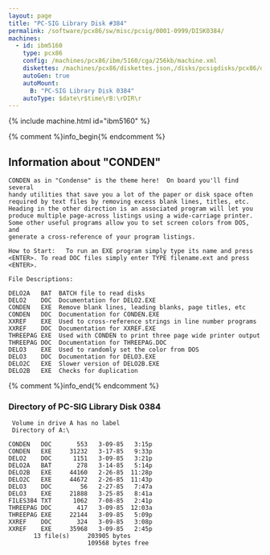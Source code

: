```yaml
---
layout: page
title: "PC-SIG Library Disk #384"
permalink: /software/pcx86/sw/misc/pcsig/0001-0999/DISK0384/
machines:
  - id: ibm5160
    type: pcx86
    config: /machines/pcx86/ibm/5160/cga/256kb/machine.xml
    diskettes: /machines/pcx86/diskettes.json,/disks/pcsigdisks/pcx86/diskettes.json
    autoGen: true
    autoMount:
      B: "PC-SIG Library Disk 0384"
    autoType: $date\r$time\rB:\rDIR\r
---
```


{% include machine.html id="ibm5160" %}

{% comment %}info_begin{% endcomment %}

## Information about "CONDEN"

    CONDEN as in "Condense" is the theme here!  On board you'll find several
    handy utilities that save you a lot of the paper or disk space often
    required by text files by removing excess blank lines, titles, etc.
    Heading in the other direction is an associated program will let you
    produce multiple page-across listings using a wide-carriage printer.
    Some other useful programs allow you to set screen colors from DOS, and
    generate a cross-reference of your program listings.
    
    How to Start:   To run an EXE program simply type its name and press
    <ENTER>. To read DOC files simply enter TYPE filename.ext and press
    <ENTER>.
    
    File Descriptions:
    
    DELO2A   BAT  BATCH file to read disks
    DELO2    DOC  Documentation for DELO2.EXE
    CONDEN   EXE  Remove blank lines, leading blanks, page titles, etc
    CONDEN   DOC  Documentation for CONDEN.EXE
    XXREF    EXE  Used to cross-reference strings in line number programs
    XXREF    DOC  Documentation for XXREF.EXE
    THREEPAG EXE  Used with CONDEN to print three page wide printer output
    THREEPAG DOC  Documentation for THREEPAG.DOC
    DELO3    EXE  Used to randomly set the color from DOS
    DELO3    DOC  Documentation for DELO3.EXE
    DELO2C   EXE  Slower version of DELO2B.EXE
    DELO2B   EXE  Checks for duplication
{% comment %}info_end{% endcomment %}


### Directory of PC-SIG Library Disk 0384

     Volume in drive A has no label
     Directory of A:\

    CONDEN   DOC       553   3-09-85   3:15p
    CONDEN   EXE     31232   3-17-85   9:33p
    DELO2    DOC      1151   3-09-85   3:21p
    DELO2A   BAT       278   3-14-85   5:14p
    DELO2B   EXE     44160   2-26-85  11:28p
    DELO2C   EXE     44672   2-26-85  11:43p
    DELO3    DOC        56   2-27-85   7:47a
    DELO3    EXE     21888   3-25-85   8:41a
    FILES384 TXT      1062   7-08-85   2:41p
    THREEPAG DOC       417   3-09-85  12:03a
    THREEPAG EXE     22144   3-09-85   5:09p
    XXREF    DOC       324   3-09-85   3:08p
    XXREF    EXE     35968   3-09-85   2:45p
           13 file(s)     203905 bytes
                          109568 bytes free
